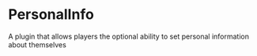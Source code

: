 # PersonalInfo
A plugin that allows players the optional ability to set personal information about themselves
